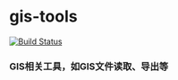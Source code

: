 # gis-tools
[![Build Status](https://travis-ci.org/mrpan/gis-tools.svg?branch=master)](https://travis-ci.org/mrpan/gis-tools)

### GIS相关工具，如GIS文件读取、导出等